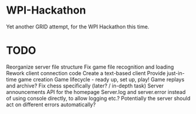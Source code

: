 # WPI-Hackathon
Yet another GRID attempt, for the WPI Hackathon this time.

# TODO
Reorganize server file structure
Fix game file recognition and loading
Rework client connection code
Create a text-based client
Provide just-in-time game creation
Game lifecycle - ready up, set up, play!
Game replays and archive?
Fix chess specifically (later? / in-depth task)
Server announcements API for the homepage
Server.log and server.error instead of using console directly, to allow logging etc.? Potentially the server should act on different errors automatically?
